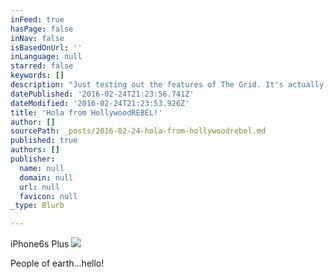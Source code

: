 ```yaml
---
inFeed: true
hasPage: false
inNav: false
isBasedOnUrl: ''
inLanguage: null
starred: false
keywords: []
description: "Just testing out the features of The Grid. It's actually pretty beautiful in here."
datePublished: '2016-02-24T21:23:56.741Z'
dateModified: '2016-02-24T21:23:53.926Z'
title: 'Hola from HollywoodREBEL!'
author: []
sourcePath: _posts/2016-02-24-hola-from-hollywoodrebel.md
published: true
authors: []
publisher:
  name: null
  domain: null
  url: null
  favicon: null
_type: Blurb

---
```

iPhone6s Plus
![](https://s3-us-west-2.amazonaws.com/the-grid-img/p/bc68a172108ced42ba483b4c8d658fc23184065f.png)

People of earth...hello!